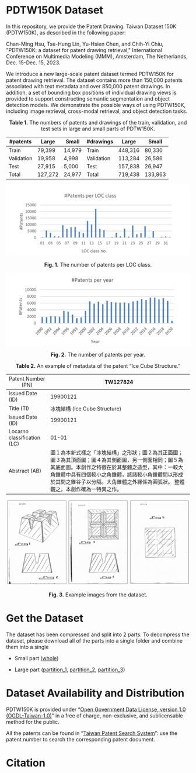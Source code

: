 # PDTW150K Dataset
In this repository, we provide the Patent Drawing: Taiwan Dataset 150K (PDTW150K), as described in the following paper:

Chan-Ming Hsu, Tse-Hung Lin, Yu-Hsien Chen, and Chih-Yi Chiu, "PDTW150K: a dataset for patent drawing retrieval," International Conference on Multimedia Modeling (MMM), Amsterdam, The Netherlands, Dec. 15-Dec. 15, 2023.

We introduce a new large-scale patent dataset termed PDTW150K for patent drawing retrieval. The dataset contains more than 150,000 patents associated with text metadata and over 850,000 patent drawings. In addition, a set of bounding box positions of individual drawing views is provided to support constructing semantic segmentation and object detection models. We demonstrate the possible ways of using PDTW150K, including image retrieval, cross-modal retrieval, and object detection tasks.



<div align="center">
  
**Table 1.** The numbers of patents and drawings of the train, validation, and test sets in large and small parts of PDTW150K.

| **#patents**   | Large   | Small    | **#drawings**  | Large   | Small   |
|------------|---------|----------|------------|---------|---------|
| Train      | 79,399  | 14,979   | Train      | 448,316 | 80,330  |
| Validation | 19,958  | 4,998    | Validation | 113,284 | 26,586  |
| Test       | 27,915  | 5,000    | Test       | 157,838 | 26,947  |
| Total      | 127,272 | 24,977   | Total      | 719,438 | 133,863 |


</div>

![fig2](figures/PDTW150K-fig2.PNG)
<div align="center">
  
**Fig. 1.** The number of patents per LOC class.
</div>

![fig3](figures/PDTW150K-fig3.PNG)
<div align="center">
  
**Fig. 2.** The number of patents per year.
</div>






<div align="center">



**Table 2.** An example of metadata of the patent “Ice Cube Structure.”

</div>




| <span style="font-weight:normal">Patent Number (PN)</span>          | TW127824                                                                                                                                                                                                                                                                                          |
|-----------------------------|---------------------------------------------------------------------------------------------------------------------------------------------------------------------------------------------------------------------------------------------------------------------------------------------------|
| Issued Date (ID)            | 19900121                                                                                                                                                                                                                                                                                          |
| Title (TI)                  | 冰塊結構 (Ice Cube Structure)                                                                                                                                                                                                                                                                     |
| Issued Date (ID)            | 19900121                                                                                                                                                                                                                                                                                          |
| Locarno classification (LC) | 01-01                                                                                                                                                                                                                                                                                             |
| Abstract (AB)               | 圖１為本新式樣之「冰塊結構」之形狀；圖２為其正面圖；圖３為其頂面圖；圖４為其側面圖，另一側面相同；圖５為其底面圖。本創作之特徵在於其整體之造型，其中：一較大角錐體中具有四個較小之角錐體，該諸較小角錐體間以形成於其間之錐谷子以分隔。大角錐體之外緣係為圓弧狀。 整體觀之，本創作確為一特異之作。 |

<div align="center">
  
![fig 4](figures/PDTW150K-fig4.png)



**Fig. 3.** Example images from the dataset.

</div>

# Get the Dataset
The dataset has been compressed and split into 2 parts. To decompress the dataset, please download all of the parts into a single folder and combine them into a single

* Small part ([whole](https://drive.google.com/drive/folders/1FmGmE5yeiJB-SpoL1brCyrFUZGDcbQJg)) 

* Large part ([partition_1](https://drive.google.com/drive/folders/1SqoKJxhSMdZ9yhVltzo_RFBPx0tkwWRH?usp=sharing), [partition_2](https://drive.google.com/drive/folders/1E0jySfdlLrRf4oUT9ntpwq1wbgnn9v_A?usp=sharing), [partition_3](https://drive.google.com/drive/folders/1T02cEnvxAQGZRXLggeaB89PaiaLcP3oA?usp=sharing))


# Dataset Availability and Distribution
PDTW150K is provided under “[Open Government Data License, version 1.0 (OGDL-Taiwan-1.0)]( https://www.tipo.gov.tw/en/cp-389-800409-65ea6-2.html)” in a free of charge, non-exclusive, and sublicensable method for the public.

All the patents can be found in “[Taiwan Patent Search System](https://twpat1.tipo.gov.tw/twpatc/twpatengkm)”: use the patent number to search the corresponding patent document. 

# Citation


